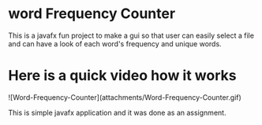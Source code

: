 # word Frequency Counter

 This is a javafx fun project to make a gui so that user can easily select a file and can have a look of each word's frequency and unique words.



<h1>Here is a quick video how it works     
</h1>
![Word-Frequency-Counter](attachments/Word-Frequency-Counter.gif)

This is simple javafx application and it was done as an assignment.